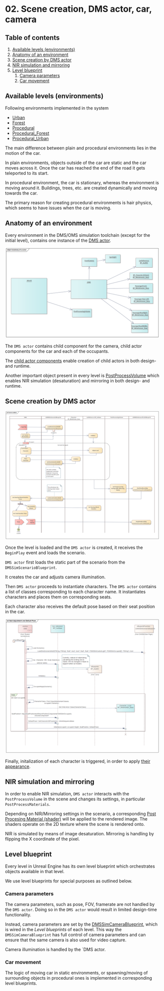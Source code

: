 # 02. Scene creation, DMS actor, car, camera

## Table of contents
1. [Available levels (environments)](#Available_levels)
2. [Anatomy of an environment](#Anatomy)
3. [Scene creation by DMS actor](#DMS)
4. [NIR simulation and mirroring](#NIR)
5. [Level blueprint](#Level_blueprint)
    1. [Camera parameters](#Camera_parameters)
    2. [Car movement](#Car_movement)

## Available levels (environments) <a id="Available_levels" name="Available_levels"></a>

Following environments implemented in the system

+ [Urban](../../../DMS_Simulation/Content/ModularBuildingSet/Urban_Map.umap)
+ [Forest](../../../DMS_Simulation/Content/RuralAustralia/Maps/Forest_map.umap)
+ [Procedural](../../../DMS_Simulation/Content/Maps/Procedural_Map.umap)
+ [Procedural_Forest](../../../DMS_Simulation/Content/Maps/Procedural_Forest_Map.umap)
+ [Procedural_Urban](../../../DMS_Simulation/Content/Maps/Procedural_Urban_Map.umap)

The main difference between plain and procedural environments lies in the motion of the car.

In plain environments, objects outside of the car are static and the car moves across it. Once the car has reached the end of the road it gets teleported to its start. 

In procedural environment, the car is stationary, whereas the environment is moving around it. Buildings, trees, etc. are created dynamically and moving towards the car. 

The primary reason for creating procedural environments is hair physics, which seems to have issues when the car is moving.
## Anatomy of an environment <a id="Anatomy" name="Anatomy"></a>

Every environment in the DMS/OMS simulation toolchain (except for the initial level), contains one instance of the [DMS actor](../../../DMS_Simulation/Content/Actors/DMS.uasset).

![World](img/Anatomy_of_a_scene.png)

The `DMS actor` contains child component for the camera, child actor components for the car and each of the occupants.

The [child actor components](https://docs.unrealengine.com/4.27/en-US/BlueprintAPI/ChildActorComponent/) enable creation of child actors in both design- and runtime.

Another important object present in every level is [PostProcessVolume](https://docs.unrealengine.com/4.27/en-US/RenderingAndGraphics/PostProcessEffects/) which enables NIR simulation (desaturation) and mirroring in both design- and runtime.

## Scene creation by DMS actor <a id="DMS" name="DMS"></a>

![DMS actor scene creation](img/Scene_creation.png)

Once the level is loaded and the `DMS actor` is created, it receives the `BeginPlay` event and loads the scenario.

`DMS actor` first loads the static part of the scenario from the `DMSSimScenarioBlueprint`.

It creates the car and adjusts camera illumination.

Then `DMS actor` proceeds to instantiate characters. The `DMS actor` contains a list of classes corresponding to each character name. It instantiates characters and places them on corresponding seats.

Each character also receives the default pose based on their seat position in the car.

![Seat adjustment and sit pose](img/CarAndSeatAdjustment.png)

Finally, initalization of each character is triggered, in order to apply [their appearance](../03-Character_appearance/README.md).

## NIR simulation and mirroring <a id="NIR" name="NIR"></a>

In order to enable NIR simulation, `DMS actor` interacts with the `PostProcessVolume` in the scene and changes its settings, in particular `PostProcessMaterials`.

Depending on NIR/Mirroring settings in the scenario, a corresponding [Post Procesing Material (shader)](../../../DMS_Simulation/Content/Materials/Post_Process) will be applied to the rendered image. The shaders operate on the 2D texture where the scene is rendered onto.

NIR is simulated by means of image desaturation. 
Mirroring is handling by flipping the X coordinate of the pixel.

## Level blueprint <a id="Level_blueprint" name="Level_blueprint"></a>

Every level in Unreal Engine has its own level blueprint which orchestrates objects available in that level.

We use level blueprints for special purposes as outlined below.

### Camera parameters <a id="Camera_parameters" name="Camera_parameters"></a>

The camera parameters, such as pose, FOV, framerate are not handled by the `DMS actor`. Doing so in the `DMS actor` would result in limited design-time functionality.

Instead, camera parameters are set by the [DMSSimCameraBlueprint](../../../DMS_Simulation/Plugins/DMSSimCore/Source/DMSSimCore/Public/DMSSimCameraBlueprint.h), which is wired in the _Level blueprints_ of each level. 
This way the `DMSSimCameraBlueprint` has full control of camera parameters and can ensure that the same camera is also used for video capture.

Camera illumination is handled by the `DMS actor.

### Car movement <a id="Car_movement" name="Car_movement"></a>

The logic of moving car in static environments, or spawning/moving of surrounding objects in procedural ones is implemented in corresponding level blueprints.